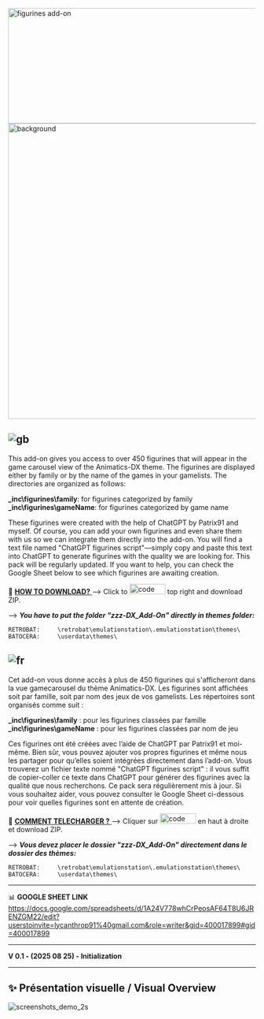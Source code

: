 <img width="862" height="234" alt="figurines add-on" src="https://github.com/user-attachments/assets/4e4df8ff-ac11-4878-815d-1df590e060ab" />
  
<img width="2278" height="600" alt="background" src="https://github.com/user-attachments/assets/1a15e0c6-f3f1-47c3-a351-7187e9239bf4" />
  

## ![gb](https://github.com/Snapouille/es-theme-Animatics-DX-Music/assets/105559045/a1e80520-3bff-4ff7-9bbf-d96489424fc3) 

This add-on gives you access to over 450 figurines that will appear in the game carousel view of the Animatics-DX theme. The figurines are displayed either by family or by the name of the games in your gamelists. The directories are organized as follows:

**_inc\figurines\family**: for figurines categorized by family  
**_inc\figurines\gameName**: for figurines categorized by game name

These figurines were created with the help of ChatGPT by Patrix91 and myself. Of course, you can add your own figurines and even share them with us so we can integrate them directly into the add-on. You will find a text file named "ChatGPT figurines script"—simply copy and paste this text into ChatGPT to generate figurines with the quality we are looking for.
This pack will be regularly updated. If you want to help, you can check the Google Sheet below to see which figurines are awaiting creation.

💾 <ins> **HOW TO DOWNLOAD?** </ins> --> Click to <img width="73" height="21" alt="code" src="https://github.com/user-attachments/assets/7b8aeffd-ba90-4a55-a02b-f5ec8cd52cca" /> top right and download ZIP.    

--> ***You have to put the folder "zzz-DX_Add-On" directly in themes folder:***

    RETROBAT:     \retrobat\emulationstation\.emulationstation\themes\
    BATOCERA:     \userdata\themes\

  
## ![fr](https://github.com/Snapouille/es-theme-Animatics-DX-Music/assets/105559045/c889ac90-f68b-4008-80ff-7d1903eed8eb) 

Cet add-on vous donne accès à plus de 450 figurines qui s'afficheront dans la vue gamecarousel du thème Animatics-DX. Les figurines sont affichées soit par famille, soit par nom des jeux de vos gamelists. Les répertoires sont organisés comme suit :

**_inc\figurines\family** : pour les figurines classées par famille  
**_inc\figurines\gameName** : pour les figurines classées par nom de jeu

Ces figurines ont été créées avec l’aide de ChatGPT par Patrix91 et moi-même. Bien sûr, vous pouvez ajouter vos propres figurines et même nous les partager pour qu’elles soient intégrées directement dans l’add-on. Vous trouverez un fichier texte nommé "ChatGPT figurines script" : il vous suffit de copier-coller ce texte dans ChatGPT pour générer des figurines avec la qualité que nous recherchons.
Ce pack sera régulièrement mis à jour. Si vous souhaitez aider, vous pouvez consulter le Google Sheet ci-dessous pour voir quelles figurines sont en attente de création.

💾 <ins> **COMMENT TELECHARGER ?** </ins> --> Cliquer sur <img width="73" height="21" alt="code" src="https://github.com/user-attachments/assets/0b30be1b-d912-4352-9cf8-b48cc21d6f78" /> en haut à droite et download ZIP.   

--> ***Vous devez placer le dossier "zzz-DX_Add-On" directement dans le dossier des thèmes:***
 
    RETROBAT:     \retrobat\emulationstation\.emulationstation\themes\
    BATOCERA:     \userdata\themes\
  
---
  
📊 **GOOGLE SHEET LINK**   
https://docs.google.com/spreadsheets/d/1A24V778whCrPeosAF64T8U6JRENZGM22/edit?userstoinvite=lycanthrop91%40gmail.com&role=writer&gid=400017899#gid=400017899  
  
---
  
**V 0.1 - (2025 08 25) - Initialization**  

---
  
## ✨ Présentation visuelle / Visual Overview
  
![screenshots_demo_2s](https://github.com/user-attachments/assets/8918c3a9-0b67-43b5-a3bd-92244b54044a)

